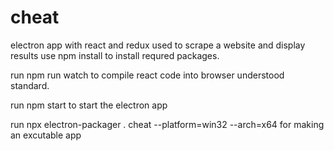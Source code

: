 # cheat
electron app with react and redux  used to scrape a website and display results
use npm install to install requred packages.

run npm run watch to  compile react code into browser understood standard.

run npm start to start the electron app

run npx electron-packager . cheat --platform=win32 --arch=x64 for making an excutable app
